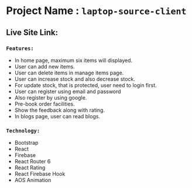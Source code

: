 # Project Name : `laptop-source-client`



## Live Site Link: 



### `Features:`

- In home page, maximum six items will displayed.
- User can add new items.
- User can delete items in manage items page.
- User can increase stock and also decrease stock.
- For update stock, that is protected, user need to login first.
- User can register using email and password
- Also register by using google.
- Pre-book order facilities.
- Show the feedback along with rating.
- In blogs page, user can read blogs.



### `Technology:`

- Bootstrap
- React
- Firebase
- React Router 6
- React Rating
- React Firebase Hook
- AOS Animation